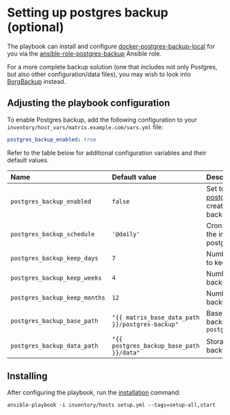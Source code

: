 # Setting up postgres backup (optional)

The playbook can install and configure [docker-postgres-backup-local](https://github.com/prodrigestivill/docker-postgres-backup-local) for you via the [ansible-role-postgres-backup](https://github.com/mother-of-all-self-hosting/ansible-role-postgres-backup) Ansible role.

For a more complete backup solution (one that includes not only Postgres, but also other configuration/data files), you may wish to look into [BorgBackup](configuring-playbook-backup-borg.md) instead.


## Adjusting the playbook configuration

To enable Postgres backup, add the following configuration to your `inventory/host_vars/matrix.example.com/vars.yml` file:

```yaml
postgres_backup_enabled: true
```

Refer to the table below for additional configuration variables and their default values.


| Name                              | Default value                | Description                                                      |
| :-------------------------------- | :--------------------------- | :--------------------------------------------------------------- |
|`postgres_backup_enabled`|`false`|Set to true to use [docker-postgres-backup-local](https://github.com/prodrigestivill/docker-postgres-backup-local) to create automatic database backups|
|`postgres_backup_schedule`| `'@daily'` |Cron-schedule specifying the interval between postgres backups.|
|`postgres_backup_keep_days`|`7`|Number of daily backups to keep|
|`postgres_backup_keep_weeks`|`4`|Number of weekly backups to keep|
|`postgres_backup_keep_months`|`12`|Number of monthly backups to keep|
|`postgres_backup_base_path` | `"{{ matrix_base_data_path }}/postgres-backup"` | Base path for postgres-backup. Also see `postgres_backup_data_path` |
|`postgres_backup_data_path` | `"{{ postgres_backup_base_path }}/data"` | Storage path for postgres-backup database backups |


## Installing

After configuring the playbook, run the [installation](installing.md) command:

```
ansible-playbook -i inventory/hosts setup.yml --tags=setup-all,start
```
